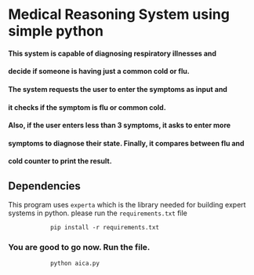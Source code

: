 # Medical Reasoning System using simple python


#### This system is capable of diagnosing respiratory illnesses and 
#### decide if someone is having just a common cold or flu. 
#### The system requests the user to enter the symptoms as input and 
#### it checks if the symptom is flu or common cold.
#### Also, if the user enters less than 3 symptoms, it asks to enter more 
#### symptoms to diagnose their state. Finally, it compares between flu and 
#### cold counter to print the result.  

## Dependencies
This program uses `experta` which is the library needed for building expert systems in python.
please run the `requirements.txt` file

                pip install -r requirements.txt


### You are good to go now. Run the file.
                python aica.py